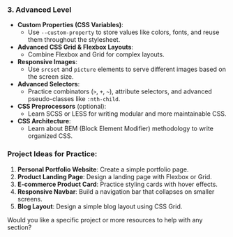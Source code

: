 ### 3. **Advanced Level**
   - **Custom Properties (CSS Variables)**:
     - Use `--custom-property` to store values like colors, fonts, and reuse them throughout the stylesheet.
   - **Advanced CSS Grid & Flexbox Layouts**:
     - Combine Flexbox and Grid for complex layouts.
   - **Responsive Images**:
     - Use `srcset` and `picture` elements to serve different images based on the screen size.
   - **Advanced Selectors**:
     - Practice combinators (`>`, `+`, `~`), attribute selectors, and advanced pseudo-classes like `:nth-child`.
   - **CSS Preprocessors** (optional):
     - Learn SCSS or LESS for writing modular and more maintainable CSS.
   - **CSS Architecture**:
     - Learn about BEM (Block Element Modifier) methodology to write organized CSS.

### Project Ideas for Practice:
   1. **Personal Portfolio Website**: Create a simple portfolio page.
   2. **Product Landing Page**: Design a landing page with Flexbox or Grid.
   3. **E-commerce Product Card**: Practice styling cards with hover effects.
   4. **Responsive Navbar**: Build a navigation bar that collapses on smaller screens.
   5. **Blog Layout**: Design a simple blog layout using CSS Grid.

Would you like a specific project or more resources to help with any section?